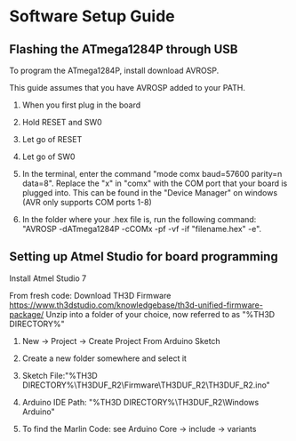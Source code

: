# Software Setup Guide

## Flashing the ATmega1284P through USB

To program the ATmega1284P, install download AVROSP.

This guide assumes that you have AVROSP added to your PATH.

1) When you first plug in the board

2) Hold RESET and SW0

3) Let go of RESET

4) Let go of SW0

5) In the terminal, enter the command "mode comx baud=57600 parity=n data=8".
    Replace the "x" in "comx" with the COM port that your board is plugged into.
    This can be found in the "Device Manager" on windows (AVR only supports COM ports 1-8)

6) In the folder where your .hex file is, run the following command:
    "AVROSP -dATmega1284P -cCOMx -pf -vf -if "filename.hex" -e".

## Setting up Atmel Studio for board programming

Install Atmel Studio 7

From fresh code:
Download TH3D Firmware <https://www.th3dstudio.com/knowledgebase/th3d-unified-firmware-package/>
Unzip into a folder of your choice, now referred to as "%TH3D DIRECTORY%"

1) New -> Project -> Create Project From Arduino Sketch

2) Create a new folder somewhere and select it

3) Sketch File:"%TH3D DIRECTORY%\TH3DUF_R2\Firmware\TH3DUF_R2\TH3DUF_R2.ino"

4) Arduino IDE Path: "%TH3D DIRECTORY%\TH3DUF_R2\Windows Arduino\"

5) To find the Marlin Code: see Arduino Core -> include -> variants
